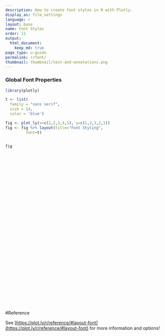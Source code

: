 ```yaml
---
description: How to create font styles in R with Plotly.
display_as: file_settings
language: r
layout: base
name: Font Styles
order: 11
output:
  html_document:
    keep_md: true
page_type: u-guide
permalink: r/font/
thumbnail: thumbnail/text-and-annotations.png
---
```



### Global Font Properties


```r
library(plotly)

t <- list(
  family = "sans serif",
  size = 14,
  color = 'blue')

fig <- plot_ly(x=c(1,2,3,4,5), y=c(1,2,3,2,1))
fig <- fig %>% layout(title="Font Styling",
         font=t)


fig
```

<div id="htmlwidget-4202278d89d8b53da142" style="width:672px;height:480px;" class="plotly html-widget"></div>
<script type="application/json" data-for="htmlwidget-4202278d89d8b53da142">{"x":{"visdat":{"270e24ec8d85":["function () ","plotlyVisDat"]},"cur_data":"270e24ec8d85","attrs":{"270e24ec8d85":{"x":[1,2,3,4,5],"y":[1,2,3,2,1],"alpha_stroke":1,"sizes":[10,100],"spans":[1,20]}},"layout":{"margin":{"b":40,"l":60,"t":25,"r":10},"title":"Font Styling","font":{"family":"sans serif","size":14,"color":"blue"},"xaxis":{"domain":[0,1],"automargin":true,"title":[]},"yaxis":{"domain":[0,1],"automargin":true,"title":[]},"hovermode":"closest","showlegend":false},"source":"A","config":{"showSendToCloud":false},"data":[{"x":[1,2,3,4,5],"y":[1,2,3,2,1],"type":"scatter","mode":"markers","marker":{"color":"rgba(31,119,180,1)","line":{"color":"rgba(31,119,180,1)"}},"error_y":{"color":"rgba(31,119,180,1)"},"error_x":{"color":"rgba(31,119,180,1)"},"line":{"color":"rgba(31,119,180,1)"},"xaxis":"x","yaxis":"y","frame":null}],"highlight":{"on":"plotly_click","persistent":false,"dynamic":false,"selectize":false,"opacityDim":0.2,"selected":{"opacity":1},"debounce":0},"shinyEvents":["plotly_hover","plotly_click","plotly_selected","plotly_relayout","plotly_brushed","plotly_brushing","plotly_clickannotation","plotly_doubleclick","plotly_deselect","plotly_afterplot","plotly_sunburstclick"],"base_url":"https://plot.ly"},"evals":[],"jsHooks":[]}</script>

#Reference

See [https://plot.ly/r/reference/#layout-font](https://plot.ly/r/reference/#layout-font) for more information and options!
